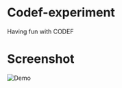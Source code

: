 Codef-experiment
================

Having fun with CODEF

Screenshot
================
![Demo](https://raw.github.com/Darkneon/codef-experiment/master/screenshot.png)
